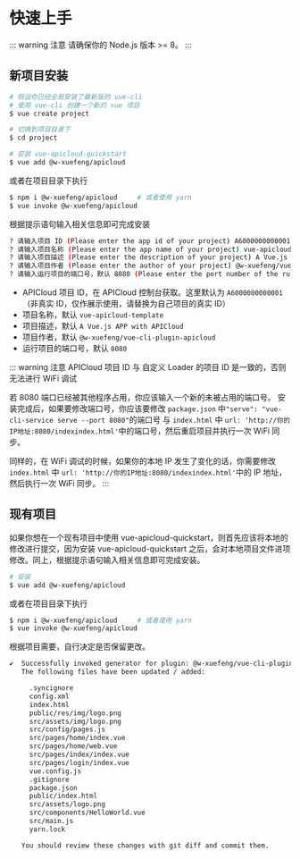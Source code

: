 # 快速上手

::: warning 注意
请确保你的 Node.js 版本 >= 8。
:::

## 新项目安装

``` bash
# 假设你已经全局安装了最新版的 vue-cli
# 使用 vue-cli 创建一个新的 vue 项目
$ vue create project

# 切换到项目目录下
$ cd project

# 安装 vue-apicloud-quickstart
$ vue add @w-xuefeng/apicloud
```

或者在项目目录下执行
  
``` bash
$ npm i @w-xuefeng/apicloud     # 或者使用 yarn
$ vue invoke @w-xuefeng/apicloud
```

根据提示语句输入相关信息即可完成安装

``` bash
? 请输入项目 ID (Please enter the app id of your project) A6000000000001
? 请输入项目名称 (Please enter the app name of your project) vue-apicloud-template
? 请输入项目描述 (Please enter the description of your project) A Vue.js APP with APICloud
? 请输入项目作者 (Please enter the author of your project) @w-xuefeng/vue-cli-plugin-apicloud
? 请输入运行项目的端口号，默认 8080 (Please enter the port number of the running project, the default is 8080) 8080
```

- APICloud 项目 ID，在 APICloud 控制台获取。这里默认为 `A6000000000001`（非真实 ID，仅作展示使用，请替换为自己项目的真实 ID）
- 项目名称，默认 `vue-apicloud-template`
- 项目描述，默认 `A Vue.js APP with APICloud`
- 项目作者，默认 `@w-xuefeng/vue-cli-plugin-apicloud`
- 运行项目的端口号，默认 `8080`

::: warning 注意
APICloud 项目 ID 与 自定义 Loader 的项目 ID 是一致的，否则无法进行 WiFi 调试

若 8080 端口已经被其他程序占用，你应该输入一个新的未被占用的端口号。
安装完成后，如果要修改端口号，你应该要修改 `package.json` 中`"serve": "vue-cli-service serve --port 8080"`的端口号 与 `index.html` 中 `url: 'http://你的IP地址:8080/indexindex.html'`中的端口号，然后重启项目并执行一次 WiFi 同步。

同样的，在 WiFi 调试的时候，如果你的本地 IP 发生了变化的话，你需要修改 `index.html` 中 `url: 'http://你的IP地址:8080/indexindex.html'`中的 IP 地址，然后执行一次 WiFi 同步。
:::

## 现有项目

如果你想在一个现有项目中使用 vue-apicloud-quickstart，则首先应该将本地的修改进行提交，因为安装 vue-apicloud-quickstart 之后，会对本地项目文件进项修改。同上，根据提示语句输入相关信息即可完成安装。

``` bash
# 安装
$ vue add @w-xuefeng/apicloud
```

或者在项目目录下执行
  
``` bash
$ npm i @w-xuefeng/apicloud     # 或者使用 yarn
$ vue invoke @w-xuefeng/apicloud
```

根据项目需要，自行决定是否保留更改。

``` bash
✔  Successfully invoked generator for plugin: @w-xuefeng/vue-cli-plugin-apicloud
   The following files have been updated / added:

     .syncignore
     config.xml
     index.html
     public/res/img/logo.png
     src/assets/img/logo.png
     src/config/pages.js
     src/pages/home/index.vue
     src/pages/home/web.vue
     src/pages/index/index.vue
     src/pages/login/index.vue
     vue.config.js
     .gitignore
     package.json
     public/index.html
     src/assets/logo.png
     src/components/HelloWorld.vue
     src/main.js
     yarn.lock

   You should review these changes with git diff and commit them.
```